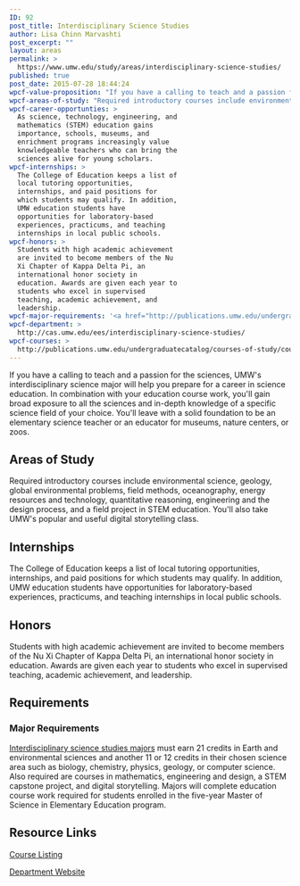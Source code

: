 ```yaml
---
ID: 92
post_title: Interdisciplinary Science Studies
author: Lisa Chinn Marvashti
post_excerpt: ""
layout: areas
permalink: >
  https://www.umw.edu/study/areas/interdisciplinary-science-studies/
published: true
post_date: 2015-07-28 18:44:24
wpcf-value-proposition: "If you have a calling to teach and a passion for the sciences, UMW's interdisciplinary science major will help you prepare for a career in science education. In combination with your education course work, you'll gain broad exposure to all the sciences and in-depth knowledge of a specific science field of your choice. You'll leave with a solid foundation to be an elementary science teacher or an educator for museums, nature centers, or zoos."
wpcf-areas-of-study: "Required introductory courses include environmental science, geology, global environmental problems, field methods, oceanography, energy resources and technology, quantitative reasoning, engineering and the design process, and a field project in STEM education. You'll also take UMW's popular and useful digital storytelling class."
wpcf-career-opportunties: >
  As science, technology, engineering, and
  mathematics (STEM) education gains
  importance, schools, museums, and
  enrichment programs increasingly value
  knowledgeable teachers who can bring the
  sciences alive for young scholars.
wpcf-internships: >
  The College of Education keeps a list of
  local tutoring opportunities,
  internships, and paid positions for
  which students may qualify. In addition,
  UMW education students have
  opportunities for laboratory-based
  experiences, practicums, and teaching
  internships in local public schools.
wpcf-honors: >
  Students with high academic achievement
  are invited to become members of the Nu
  Xi Chapter of Kappa Delta Pi, an
  international honor society in
  education. Awards are given each year to
  students who excel in supervised
  teaching, academic achievement, and
  leadership.
wpcf-major-requirements: '<a href="http://publications.umw.edu/undergraduatecatalog/courses-of-study/majors/idis/">Interdisciplinary science studies majors</a> must earn 21 credits in Earth and environmental sciences and another 11 or 12 credits in their chosen science area such as biology, chemistry, physics, geology, or computer science. Also required are courses in mathematics, engineering and design, a STEM capstone project, and digital storytelling. Majors will complete education course work required for students enrolled in the five-year Master of Science in Elementary Education program.'
wpcf-department: >
  http://cas.umw.edu/ees/interdisciplinary-science-studies/
wpcf-courses: >
  http://publications.umw.edu/undergraduatecatalog/courses-of-study/course-descriptions/idis/
---
```


<!-- Types Custom Fields: -->

<!-- value-proposition -->
If you have a calling to teach and a passion for the sciences, UMW's interdisciplinary science major will help you prepare for a career in science education. In combination with your education course work, you'll gain broad exposure to all the sciences and in-depth knowledge of a specific science field of your choice. You'll leave with a solid foundation to be an elementary science teacher or an educator for museums, nature centers, or zoos.
<!-- End value-proposition -->

<!-- areas-of-study -->
<h2>Areas of Study</h2>Required introductory courses include environmental science, geology, global environmental problems, field methods, oceanography, energy resources and technology, quantitative reasoning, engineering and the design process, and a field project in STEM education. You'll also take UMW's popular and useful digital storytelling class.
<!-- End areas-of-study -->

<!-- internships -->
<h2>Internships</h2>The College of Education keeps a list of local tutoring opportunities, internships, and paid positions for which students may qualify. In addition, UMW education students have opportunities for laboratory-based experiences, practicums, and teaching internships in local public schools.
<!-- End internships -->

<!-- honors -->
<h2>Honors</h2>Students with high academic achievement are invited to become members of the Nu Xi Chapter of Kappa Delta Pi, an international honor society in education. Awards are given each year to students who excel in supervised teaching, academic achievement, and leadership.
<!-- End honors -->

<!-- requirements -->
<h2>Requirements</h2>
<!-- major-requirements -->
<h3>Major Requirements</h3><a href="http://publications.umw.edu/undergraduatecatalog/courses-of-study/majors/idis/">Interdisciplinary science studies majors</a> must earn 21 credits in Earth and environmental sciences and another 11 or 12 credits in their chosen science area such as biology, chemistry, physics, geology, or computer science. Also required are courses in mathematics, engineering and design, a STEM capstone project, and digital storytelling. Majors will complete education course work required for students enrolled in the five-year Master of Science in Elementary Education program.
<!-- End major-requirements -->

<!-- End requirements -->

<!-- resource-links -->
<h2>Resource Links</h2>
<!-- courses -->
<a href="http://publications.umw.edu/undergraduatecatalog/courses-of-study/course-descriptions/idis/" class="button">Course Listing</a>
<!-- End courses -->

<!-- department -->
<a href="http://cas.umw.edu/ees/interdisciplinary-science-studies/" class="button">Department Website</a>
<!-- End department -->

<!-- End resource-links -->

<!-- End Types Custom Fields -->
